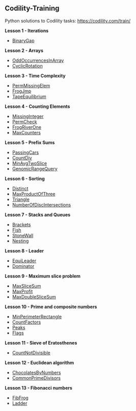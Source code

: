 Codility-Training
-----------------

Python solutions to Codility tasks: https://codility.com/train/

**Lesson 1 - Iterations**

 - [BinaryGap](https://github.com/Dineshkarthik/codility_training/blob/master/Lesson%2001%20-%20Iterations/binary_gap.py)

**Lesson 2 - Arrays**

 - [OddOccurrencesInArray](https://github.com/Dineshkarthik/codility_training/blob/master/Lesson%2002%20-%20Arrays/oddrecurenceinarray.py)
 -  [CyclicRotation](https://github.com/Dineshkarthik/codility_training/blob/master/Lesson%2002%20-%20Arrays/cyclicrotation.py)

**Lesson 3 - Time Complexity**

 - [PermMissingElem](https://github.com/Dineshkarthik/codility_training/blob/master/Lesson%2003%20-%20Time%20Complexity/perm_missing_element.py)
 - [FrogJmp](https://github.com/Dineshkarthik/codility_training/blob/master/Lesson%2003%20-%20Time%20Complexity/frog_jumps.py)
 - [TapeEquilibrium](https://github.com/Dineshkarthik/codility_training/blob/master/Lesson%2003%20-%20Time%20Complexity/tape_equi.py)

**Lesson 4 - Counting Elements**

 - [MissingInteger](https://github.com/Dineshkarthik/codility_training/blob/master/Lesson%2004%20-%20Counting%20Elements/missing_smallest_possible_int.py)
 - [PermCheck](https://github.com/Dineshkarthik/codility_training/blob/master/Lesson%2004%20-%20Counting%20Elements/check_permutation.py)
 - [FrogRiverOne](https://github.com/Dineshkarthik/codility_training/blob/master/Lesson%2004%20-%20Counting%20Elements/frog_river_one.py)
 - [MaxCounters](https://github.com/Dineshkarthik/codility_training/blob/master/Lesson%2004%20-%20Counting%20Elements/max_counters.py)

**Lesson 5 - Prefix Sums**

 - [PassingCars](https://github.com/Dineshkarthik/codility_training/blob/master/Lesson%2005%20-%20Prefix%20Sums/passing_cars.py)
 - [CountDiv](https://github.com/Dineshkarthik/codility_training/blob/master/Lesson%2005%20-%20Prefix%20Sums/count_div.py)
 - [MinAvgTwoSlice](https://github.com/Dineshkarthik/codility_training/blob/master/Lesson%2005%20-%20Prefix%20Sums/min_avg_two_slice.py)
 - [GenomicRangeQuery](https://github.com/Dineshkarthik/codility_training/blob/master/Lesson%2005%20-%20Prefix%20Sums/genomic_range_query.py)

**Lesson 6 - Sorting**

 - [Distinct](https://github.com/Dineshkarthik/codility_training/blob/master/Lesson%2006%20-%20Sorting/distinct.py)
 - [MaxProductOfThree](https://github.com/Dineshkarthik/codility_training/blob/master/Lesson%2006%20-%20Sorting/max_product_of_three.py)
 - [Triangle](https://github.com/Dineshkarthik/codility_training/blob/master/Lesson%2006%20-%20Sorting/triangle.py)
 - [NumberOfDiscIntersections](https://github.com/Dineshkarthik/codility_training/blob/master/Lesson%2006%20-%20Sorting/num_of_disc_intersections.py)

**Lesson 7 - Stacks and Queues**

 - [Brackets](https://github.com/Dineshkarthik/codility_training/blob/master/Lesson%2007%20-%20Stacks%20and%20Queues/brackets.py)
 - [Fish](https://github.com/Dineshkarthik/codility_training/blob/master/Lesson%2007%20-%20Stacks%20and%20Queues/fish.py)
 - [StoneWall](https://github.com/Dineshkarthik/codility_training/blob/master/Lesson%2007%20-%20Stacks%20and%20Queues/stone_wall.py)
 - [Nesting](https://github.com/Dineshkarthik/codility_training/blob/master/Lesson%2007%20-%20Stacks%20and%20Queues/nesting.py)
 
**Lesson 8 - Leader**

 - [EquiLeader](https://github.com/Dineshkarthik/codility_training/blob/master/Lesson%2008%20-%20Leader/equi_leader.py)
 - [Dominator](https://github.com/Dineshkarthik/codility_training/blob/master/Lesson%2008%20-%20Leader/dominator.py)

**Lesson 9 - Maximum slice problem**

 - [MaxSliceSum](https://github.com/Dineshkarthik/codility_training/blob/master/Lesson%2009%20-%20Maximum%20slice%20problem/max_slice_sum.py)
 - [MaxProfit](https://github.com/Dineshkarthik/codility_training/blob/master/Lesson%2009%20-%20Maximum%20slice%20problem/max_profit.py)
 - [MaxDoubleSliceSum](https://github.com/Dineshkarthik/codility_training/blob/master/Lesson%2009%20-%20Maximum%20slice%20problem/max_double_slice_sum.py)

**Lesson 10 - Prime and composite numbers**

 - [MinPerimeterRectangle](https://github.com/Dineshkarthik/codility_training/blob/master/Lesson%2010%20-%20Prime%20and%20composite%20numbers/min_perimeter_rectangle.py)
 - [CountFactors](https://github.com/Dineshkarthik/codility_training/blob/master/Lesson%2010%20-%20Prime%20and%20composite%20numbers/count_factors.py)
 - [Peaks](https://github.com/Dineshkarthik/codility_training/blob/master/Lesson%2010%20-%20Prime%20and%20composite%20numbers/peaks.py)
 - [Flags](https://github.com/Dineshkarthik/codility_training/blob/master/Lesson%2010%20-%20Prime%20and%20composite%20numbers/flags.py)

**Lesson 11 - Sieve of Eratosthenes**

 - [CountNotDivisible](https://github.com/Dineshkarthik/codility_training/blob/master/Lesson%2011%20-%20Sieve%20of%20Eratosthenes/count_not_divisible.py)

**Lesson 12 - Euclidean algorithm**

 - [ChocolatesByNumbers](https://github.com/Dineshkarthik/codility_training/blob/master/Lesson%2012%20-%20Euclidean%20algorithm/chocolates_by_numbers.py)
 - [CommonPrimeDivisors](https://github.com/Dineshkarthik/codility_training/blob/master/Lesson%2012%20-%20Euclidean%20algorithm/common_prime_divisors.py)

**Lesson 13 - Fibonacci numbers**

 - [FibFrog](https://github.com/Dineshkarthik/codility_training/blob/master/Lesson%2013%20-%20Fibonacci%20numbers/fib_frog.py)
 - [Ladder](https://github.com/Dineshkarthik/codility_training/blob/master/Lesson%2013%20-%20Fibonacci%20numbers/ladder.py)